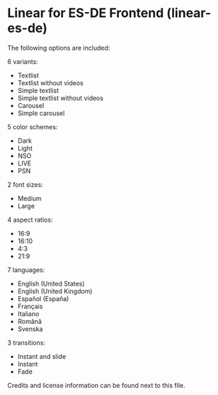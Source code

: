 # Linear for ES-DE Frontend (linear-es-de)

The following options are included:

6 variants:

- Textlist
- Textlist without videos
- Simple textlist
- Simple textlist without videos
- Carousel
- Simple carousel

5 color schemes:

- Dark
- Light
- NSO
- LIVE
- PSN

2 font sizes:

- Medium
- Large

4 aspect ratios:

- 16:9
- 16:10
- 4:3
- 21:9

7 languages:

- English (United States)
- English (United Kingdom)
- Español (España)
- Français
- Italiano
- Română
- Svenska

3 transitions:

- Instant and slide
- Instant
- Fade

Credits and license information can be found next to this file.
